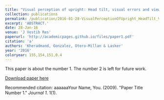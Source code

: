 ```yaml
---
title: "Visual perception of upright: Head tilt, visual errors and viewing eye."
collection: publications
permalink: /publication/2016-01-28-VisualPerceptionOfUpright_HeadTilt_VisualErrorsAndViewingEye_
excerpt: 'ABSTRACT.'
date: 28-Jan-16
venue: 'J Vestib Res'
paperurl: 'http://academicpages.github.io/files/paper1.pdf'
citation: 'a'
authors: 'Kheradmand, Gonzalez, Otero-Millan & Lasker'
year: '2016'
coloryear: 155,154,151,0.4
---
```

This paper is about the number 1. The number 2 is left for future work.

[Download paper here](http://academicpages.github.io/files/paper1.pdf)

Recommended citation: aaaaaaYour Name, You. (2009). "Paper Title Number 1." <i>Journal 1</i>. 1(1).
